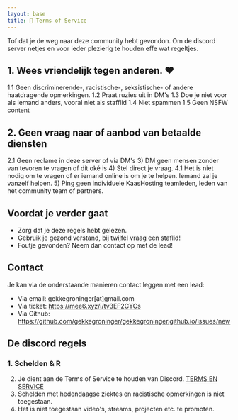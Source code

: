 ```yaml
---
layout: base
title: 📜 Terms of Service
---
```


Tof dat je de weg naar deze community hebt gevondon.
Om de discord server netjes en voor ieder plezierig te houden effe wat regeltjes.

## 1. Wees vriendelijk tegen anderen. ❤️
1.1 Geen discriminerende-, racistische-, seksistische- of andere haatdragende opmerkingen.
1.2 Praat ruzies uit in DM's 
1.3 Doe je niet voor als iemand anders, vooral niet als stafflid
1.4 Niet spammen
1.5 Geen NSFW content
## 2. Geen vraag naar of aanbod van betaalde diensten
2.1 Geen reclame in deze server of via DM's
3) DM geen mensen zonder van tevoren te vragen of dit oké is
4) Stel direct je vraag.
4.1 Het is niet nodig om te vragen of er iemand online is om je te helpen. Iemand zal je vanzelf helpen.
5) Ping geen individuele KaasHosting teamleden, leden van het community team of partners.

## Voordat je verder gaat

* Zorg dat je deze regels hebt gelezen.
* Gebruik je gezond verstand, bij twijfel vraag een staflid!
* Foutje gevonden? Neem dan contact op met de lead!

## Contact

Je kan via de onderstaande manieren contact leggen met een lead:

* Via email: gekkegroninger[at]gmail.com
* Via ticket: <https://mee6.xyz/i/tv3EF2CYCs>
* Via Github: <https://github.com/gekkegroninger/gekkegroninger.github.io/issues/new>

## De discord regels

### 1. Schelden & R
2. Je dient aan de Terms of Service te houden van Discord. [TERMS EN SERVICE](https://discord.com/terms)
3. Schelden met hedendaagse ziektes en racistische opmerkingen is niet toegestaan.
4. Het is niet toegestaan video's, streams, projecten etc. te promoten.